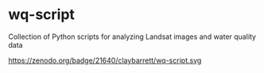 # wq-script
Collection of Python scripts for analyzing Landsat images and water quality data

https://zenodo.org/badge/21640/claybarrett/wq-script.svg